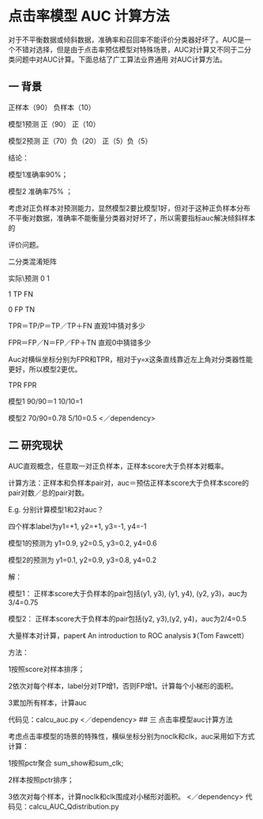 # 点击率模型 AUC 计算方法
<p>对于不平衡数据或倾斜数据，准确率和召回率不能评价分类器好坏了。AUC是一个不错对选择，但是由于点击率预估模型对特殊场景，AUC对计算又不同于二分类问题中对AUC计算。下面总结了广工算法业界通用 对AUC计算方法。

## 一 背景
<dependency>
<p>				正样本（90） 				负样本（10） 		
<p>模型1预测		正（90）					正（10）
<p>模型2预测		正（70）负（20）			正（5）负（5）
<p>结论：
<p>	模型1准确率90%；
<p>	模型2 准确率75%	；
<p>	考虑对正负样本对预测能力，显然模型2要比模型1好，但对于这种正负样本分布不平衡对数据，准确率不能衡量分类器对好坏了，所以需要指标auc解决倾斜样本的<p>评价问题。
<p>二分类混淆矩阵
<p>实际\预测  	0		1
<p>1				TP		FN
<p>0				FP		TN
<p>TPR＝TP/P＝TP／TP＋FN   直观1中猜对多少
<p>FPR＝FP／N＝FP／FP＋TN  直观0中猜错多少
<p>Auc对横纵坐标分别为FPR和TPR，相对于y=x这条直线靠近左上角对分类器性能更好，所以模型2更优。
<p>				TPR				FPR
<p>模型1			90/90＝1			10/10=1
<p>模型2			70/90=0.78			5/10=0.5
 <／dependency>

## 二 研究现状
<dependency>
<p>AUC直观概念，任意取一对正负样本，正样本score大于负样本对概率。 
<p>计算方法：正样本和负样本pair对，auc＝预估正样本score大于负样本score的pair对数／总的pair对数。
<p>E.g. 分别计算模型1和2对auc？
<p>四个样本label为y1=+1, y2=+1, y3=-1, y4=-1
<p>模型1的预测为 y1=0.9, y2=0.5, y3=0.2, y4=0.6
<p>模型2的预测为 y1=0.1, y2=0.9, y3=0.8, y4=0.2
<p>解： 
<p>        模型1： 正样本score大于负样本的pair包括(y1, y3), (y1, y4), (y2, y3)，auc为3/4=0.75
 <p>        模型2： 正样本score大于负样本的pair包括(y2, y3),(y2, y4)，auc为2/4=0.5
 
<p>大量样本对计算，paper《 An introduction to ROC analysis 》（Tom Fawcett）
<p>方法：
 
<p>1按照score对样本排序；
<p>2依次对每个样本，label分对TP增1，否则FP增1。计算每个小梯形的面积。
<p>3累加所有样本，计算auc

<p>代码见：calcu_auc.py
<／dependency>
## 三 点击率模型auc计算方法
<dependency>
<p>考虑点击率模型的场景的特殊性，横纵坐标分别为noclk和clk，auc采用如下方式计算：
<p>1按照pctr聚合 sum_show和sum_clk;
<p>2样本按照pctr排序；
<p>3依次对每个样本，计算noclk和clk围成对小梯形对面积。
<／dependency>
代码见：calcu_AUC_Qdistribution.py



